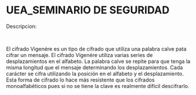 # UEA_SEMINARIO DE SEGURIDAD

<p>Descripcion: </p><br>

<p> El cifrado Vigenére es un tipo de cifrado que utiliza una palabra calve pata cifrar un mensaje. El cifrado Vigenére utiliza varias series de desplazamientos en el alfabeto.
La palabra calve se repite para que tenga la misma longitud que el mensaje determinando los desplazamientos.
Cada carácter se cifra utilizando la posición en el alfabeto y el desplazamiento. Esta forma de cifrado lo hace más resistente que los cifrados monoalfabéticos pues si no se tiene la clave es realmente difícil
descifrarlo.</p>
